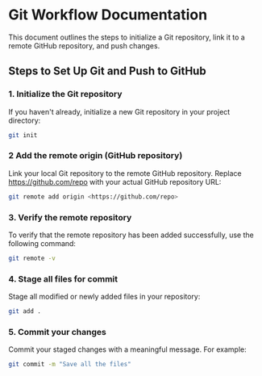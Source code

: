 # Git Workflow Documentation

This document outlines the steps to initialize a Git repository, link it to a remote GitHub repository, and push changes.

## Steps to Set Up Git and Push to GitHub

### 1. Initialize the Git repository
If you haven't already, initialize a new Git repository in your project directory:

```bash
git init
```
### 2 Add the remote origin (GitHub repository)
Link your local Git repository to the remote GitHub repository. Replace <https://github.com/repo> with your actual GitHub repository URL:
```bash
git remote add origin <https://github.com/repo>
```

### 3. Verify the remote repository
To verify that the remote repository has been added successfully, use the following command:
```bash
git remote -v
```
### 4. Stage all files for commit
Stage all modified or newly added files in your repository:
```bash
git add .
```

### 5. Commit your changes
Commit your staged changes with a meaningful message. For example:
```bash
git commit -m "Save all the files"
```
